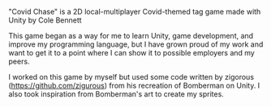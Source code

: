 "Covid Chase" is a 2D local-multiplayer Covid-themed tag game made with Unity by Cole Bennett

This game began as a way for me to learn Unity, game development, and improve my programming language, but I have grown proud of my work and want to get it to a point where I can show it to possible employers and my peers.

I worked on this game by myself but used some code written by zigorous (https://github.com/zigurous) from his recreation of Bomberman on Unity. I also took inspiration from Bomberman's art to create my sprites.
